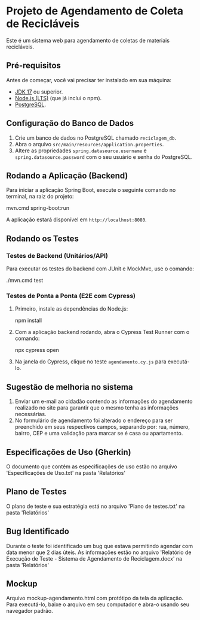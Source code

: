 # Projeto de Agendamento de Coleta de Recicláveis

Este é um sistema web para agendamento de coletas de materiais recicláveis.

## Pré-requisitos

Antes de começar, você vai precisar ter instalado em sua máquina:
- [JDK 17](https://adoptium.net/) ou superior.
- [Node.js (LTS)](https://nodejs.org/en/) (que já inclui o npm).
- [PostgreSQL](https://www.postgresql.org/download/).

## Configuração do Banco de Dados

1. Crie um banco de dados no PostgreSQL chamado `reciclagem_db`.
2. Abra o arquivo `src/main/resources/application.properties`.
3. Altere as propriedades `spring.datasource.username` e `spring.datasource.password` com o seu usuário e senha do PostgreSQL.

## Rodando a Aplicação (Backend)

Para iniciar a aplicação Spring Boot, execute o seguinte comando no terminal, na raiz do projeto:

mvn.cmd spring-boot:run

A aplicação estará disponível em `http://localhost:8080`.

## Rodando os Testes

### Testes de Backend (Unitários/API)

Para executar os testes do backend com JUnit e MockMvc, use o comando:

./mvn.cmd test

### Testes de Ponta a Ponta (E2E com Cypress)

1. Primeiro, instale as dependências do Node.js:
   
    npm install
   
2. Com a aplicação backend rodando, abra o Cypress Test Runner com o comando:
   
   npx cypress open
   
3. Na janela do Cypress, clique no teste `agendamento.cy.js` para executá-lo.

## Sugestão de melhoria no sistema

1. Enviar um e-mail ao cidadão contendo as informações do agendamento realizado no site para garantir que o mesmo tenha as informações necessárias.
2. No formulário de agendamento foi alterado o endereço para ser preenchido em seus respectivos campos, separando por: rua, número, bairro, CEP e uma validação para marcar se é casa ou apartamento.

## Especificações de Uso (Gherkin)

O documento que contém as especificações de uso estão no arquivo 'Especificações de Uso.txt' na pasta 'Relatórios'

## Plano de Testes

O plano de teste e sua estratégia está no arquivo 'Plano de testes.txt' na pasta 'Relatórios'

## Bug Identificado

Durante o teste foi identificado um bug que estava permitindo agendar com data menor que 2 dias úteis.
As informações estão no arquivo 'Relatório de Execução de Teste - Sistema de Agendamento de Reciclagem.docx' na pasta 'Relatórios'

## Mockup

Arquivo mockup-agendamento.html com protótipo da tela da aplicação. Para executá-lo, baixe o arquivo em seu computador e abra-o usando seu navegador padrão.